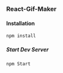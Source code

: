 ### React-Gif-Maker

#### Installation

```sh
npm install
```

##### Start Dev Server
```sh
npm Start
```
